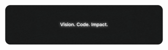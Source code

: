 <!-- ![](https://capsule-render.vercel.app/api?type=waving&color=gradient&height=100&section=header)-->

<img src="img.png" />

<!-- <h1>🚩जय बजरंग बली 🙏🏻, I'm Pradeep Varma!as</h1>
<h3>Student | Full Stack Developer</h3>

### 🛠️ Tech Stack
[![Tech Stack](https://skillicons.dev/icons?i=nextjs,mongodb,express,react,nodejs,postgres,figma,tailwind,bootstrap,materialui,jquery,vite,postman,vercel,docker,c,py,java,html,css,js,ts,go)](https://skillicons.dev)

### 📊 My Stats

<br>
  <div>
    <img height="180em" src="https://github-readme-stats.vercel.app/api?username=pvarma-05&show_icons=true&theme=radical" alt="GitHub Stats"/>
    <img height="180em" src="https://github-readme-stats.vercel.app/api/top-langs/?username=pvarma-05&layout=compact&theme=radical" alt="Top Languages"/>
  </div>

<br>
-->

<!-- [![GitHub Activity Graph](https://github-readme-activity-graph.vercel.app/graph?username=pvarma-05&theme=radical)](https://github.com/pvarma-05) -->

<!-- ![](https://capsule-render.vercel.app/api?type=waving&color=gradient&height=100&section=footer) -->
